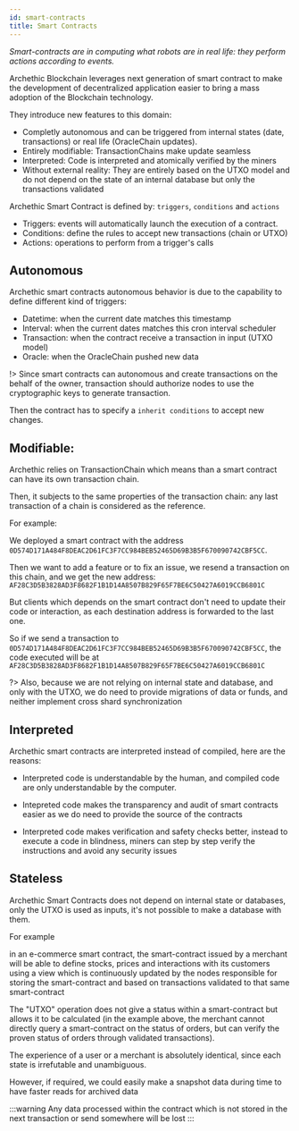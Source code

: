 ```yaml
---
id: smart-contracts
title: Smart Contracts
---
```


*Smart-contracts are in computing what robots are in real life: they perform actions according to events.* 

Archethic Blockchain leverages next generation of smart contract to make the development of decentralized application easier to bring a mass adoption of the Blockchain technology.

They introduce new features to this domain:
- Completly autonomous and can be triggered from internal states (date, transactions) or real life (OracleChain updates).
- Entirely modifiable: TransactionChains make update seamless
- Interpreted: Code is interpreted and atomically verified by the miners
- Without external reality: They are entirely based on the UTXO model and do not depend on the state of an internal database but only the transactions validated

Archethic Smart Contract is defined by: `triggers`, `conditions` and `actions`

- Triggers: events will automatically launch the execution of a contract.
- Conditions: define the rules to accept new transactions (chain or UTXO)
- Actions: operations to perform from a trigger's calls

## Autonomous

Archethic smart contracts autonomous behavior is due to the capability to define different kind of triggers:
- Datetime: when the current date matches this timestamp
- Interval: when the current dates matches this cron interval scheduler
- Transaction: when the contract receive a transaction in input (UTXO model)
- Oracle: when the OracleChain pushed new data

!> Since smart contracts can autonomous and create transactions on the behalf of the owner, transaction should authorize nodes to use the cryptographic keys to generate transaction.

Then the contract has to specify a `inherit conditions` to accept new changes.

## Modifiable:

Archethic relies on TransactionChain which means than a smart contract can have its own transaction chain.

Then, it subjects to the same properties of the transaction chain: any last transaction of a chain is considered as the reference.

For example:

We deployed a smart contract with the address `0D574D171A484F8DEAC2D61FC3F7CC984BEB52465D69B3B5F670090742CBF5CC`.

Then we want to add a feature or to fix an issue, we resend a transaction on this chain, and we get the new address: `AF28C3D5B3828AD3F8682F1B1D14A8507B829F65F7BE6C50427A6019CCB6801C`

But clients which depends on the smart contract don't need to update their code or interaction, as each destination address is forwarded to the last one.

So if we send a transaction to `0D574D171A484F8DEAC2D61FC3F7CC984BEB52465D69B3B5F670090742CBF5CC`, the code executed will be at `AF28C3D5B3828AD3F8682F1B1D14A8507B829F65F7BE6C50427A6019CCB6801C`

?> Also, because we are not relying on internal state and database, and only with the UTXO, we do need to provide migrations of data or funds, and neither implement cross shard synchronization

## Interpreted

Archethic smart contracts are interpreted instead of compiled, here are the reasons:

- Interpreted code is understandable by the human, and compiled code are only understandable by the computer.

- Intepreted code makes the transparency and audit of smart contracts easier as we do need to provide the source of the contracts

- Interpreted code makes verification and safety checks better, instead to execute a code in blindness, miners can step by step verify the instructions and avoid any security issues

## Stateless

Archethic Smart Contracts does not depend on internal state or databases, only the UTXO is used as inputs, it's not possible to make a database with them.

For example

in an e-commerce smart contract, the smart-contract issued by a merchant will be able to define stocks, prices and interactions with its customers using a view which is continuously updated by the nodes responsible for storing the smart-contract and based on transactions validated to that same smart-contract

The "UTXO" operation does not give a status within a smart-contract but allows it to be calculated (in the example above, the merchant cannot directly query a smart-contract on the status of orders, but can verify the proven status of orders through validated transactions).

The experience of a user or a merchant is absolutely identical, since each state is irrefutable and unambiguous.

However, if required, we could easily make a snapshot data during time to have faster reads for archived data

:::warning
Any data processed within the contract which is not stored in the next transaction or send somewhere will be lost
:::
